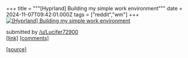 +++
title = """[Hyprland] Building my simple work environment"""
date = 2024-11-07T09:42:01.000Z
tags = ["reddit","wm"]
+++
[![[Hyprland] Building my simple work environment](https://preview.redd.it/9uk3u3mv9gzd1.png?width=640&crop=smart&auto=webp&s=242df3fc8c1d3f4dd365c6dd2992e0e0ea1c04d3 "[Hyprland] Building my simple work environment")](https://www.reddit.com/r/unixporn/comments/1glmsup/hyprland_building_my_simple_work_environment/)

submitted by [/u/Lucifer72900](https://www.reddit.com/user/Lucifer72900)  
[\[link\]](https://i.redd.it/9uk3u3mv9gzd1.png) [\[comments\]](https://www.reddit.com/r/unixporn/comments/1glmsup/hyprland_building_my_simple_work_environment/)

[[source]](https://www.reddit.com/r/unixporn/comments/1glmsup/hyprland_building_my_simple_work_environment/)
